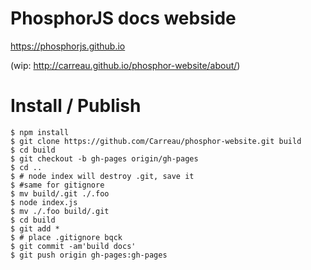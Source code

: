 # PhosphorJS docs webside

https://phosphorjs.github.io

(wip: http://carreau.github.io/phosphor-website/about/) 

# Install / Publish

```
$ npm install
$ git clone https://github.com/Carreau/phosphor-website.git build
$ cd build 
$ git checkout -b gh-pages origin/gh-pages
$ cd .. 
$ # node index will destroy .git, save it
$ #same for gitignore
$ mv build/.git ./.foo
$ node index.js
$ mv ./.foo build/.git
$ cd build
$ git add *
$ # place .gitignore bqck
$ git commit -am'build docs'
$ git push origin gh-pages:gh-pages
```

